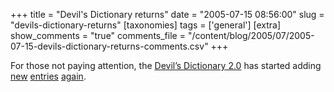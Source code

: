 +++
title = "Devil's Dictionary returns"
date = "2005-07-15 08:56:00"
slug = "devils-dictionary-returns"
[taxonomies]
tags = ['general']
[extra]
show_comments = "true"
comments_file = "/content/blog/2005/07/2005-07-15-devils-dictionary-returns-comments.csv"
+++

For those not paying attention, the [Devil’s Dictionary 2.0](http://www.eod.com/devil/) has started adding [new](http://www.eod.com/devil/archive/metafilter.html) [entries](http://www.eod.com/devil/archive/ruby_on_rails.html) [again](http://www.eod.com/devil/archive/web_20.html).
